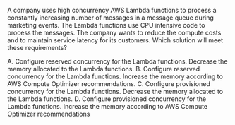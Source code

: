 A company uses high concurrency AWS Lambda functions to process a constantly increasing number of messages in a message queue during marketing events. The Lambda functions use CPU intensive code to process the messages. The company wants to reduce the compute costs and to maintain service latency for its customers. Which solution will meet these requirements? 

A. Configure reserved concurrency for the Lambda functions. Decrease the memory allocated to the Lambda functions. 
B. Configure reserved concurrency for the Lambda functions. Increase the memory according to AWS Compute Optimizer recommendations. 
C. Configure provisioned concurrency for the Lambda functions. Decrease the memory allocated to the Lambda functions. 
D. Configure provisioned concurrency for the Lambda functions. Increase the memory according to AWS Compute Optimizer recommendations
